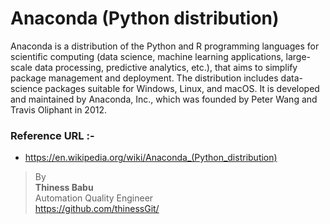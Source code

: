 # Anaconda (Python distribution)

Anaconda is a distribution of the Python and R programming languages for scientific computing (data science, machine learning applications, large-scale data processing, predictive analytics, etc.), that aims to simplify package management and deployment. The distribution includes data-science packages suitable for Windows, Linux, and macOS. It is developed and maintained by Anaconda, Inc., which was founded by Peter Wang and Travis Oliphant in 2012.

### Reference URL :-
* https://en.wikipedia.org/wiki/Anaconda_(Python_distribution)


>By<br/> 
**Thiness Babu**<br/> 
Automation Quality Engineer<br/>
https://github.com/thinessGit/ <br/>